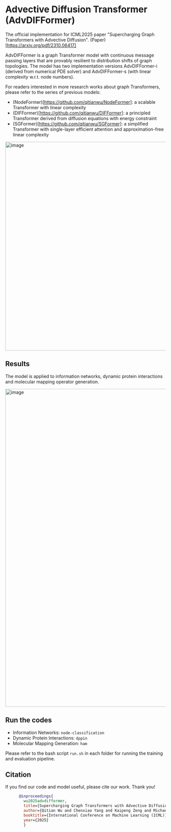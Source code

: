  # Advective Diffusion Transformer (AdvDIFFormer)

The official implementation for ICML2025 paper "Supercharging Graph Transformers with Advective Diffusion". (Paper)[https://arxiv.org/pdf/2310.06417]

AdvDIFFormer is a graph Transformer model with continuous message passing layers that are provably resilient to distribution shifts of graph topologies. The model has two implementation versions AdvDIFFormer-i (derived from numerical PDE solver) and AdvDIFFormer-s (with linear complexity w.r.t. node numbers).

For readers interested in more research works about graph Transformers, please refer to the series of previous models:

- (NodeFormer)[https://github.com/qitianwu/NodeFormer]: a scalable Transformer with linear complexity
- (DIFFormer)[https://github.com/qitianwu/DIFFormer]: a principled Transformer derived from diffusion equations with energy constraint
- (SGFormer)[https://github.com/qitianwu/SGFormer]: a simplified Transformer with single-layer efficient attention and approximation-free linear complexity


<img width="654" alt="image" src="https://github.com/user-attachments/assets/0ccba7e5-0eff-4185-a6fa-854fab464537" />

## Results

The model is applied to information networks, dynamic protein interactions and molecular mapping operator generation.

<img width="996" alt="image" src="https://github.com/user-attachments/assets/255e8bf2-8511-40a9-a5b2-45116ff44cb7" />

## Run the codes

- Information Networks: `node-classification`
- Dynamic Protein Interactions: `dppin`
- Molecular Mapping Generation: `ham`

Please refer to the bash script `run.sh` in each folder for running the training and evaluation pipeline.

## Citation

If you find our code and model useful, please cite our work. Thank you!

```bibtex
      @inproceedings{
        wu2025advdifformer,
        title={Supercharging Graph Transformers with Advective Diffusion},
        author={Qitian Wu and Chenxiao Yang and Kaipeng Zeng and Michael Bronstein},
        booktitle={International Conference on Machine Learning (ICML)},
        year={2025}
        }
```

